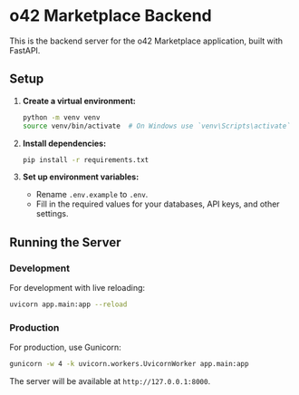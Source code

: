# o42 Marketplace Backend

This is the backend server for the o42 Marketplace application, built with FastAPI.

## Setup

1.  **Create a virtual environment:**
    ```bash
    python -m venv venv
    source venv/bin/activate  # On Windows use `venv\Scripts\activate`
    ```

2.  **Install dependencies:**
    ```bash
    pip install -r requirements.txt
    ```

3.  **Set up environment variables:**
    -   Rename `.env.example` to `.env`.
    -   Fill in the required values for your databases, API keys, and other settings.

## Running the Server

### Development
For development with live reloading:
```bash
uvicorn app.main:app --reload
```

### Production
For production, use Gunicorn:
```bash
gunicorn -w 4 -k uvicorn.workers.UvicornWorker app.main:app
```

The server will be available at `http://127.0.0.1:8000`.